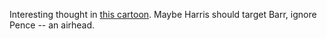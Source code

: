 Interesting thought in <a href="http://scripting.com/images/2020/08/12/trumpMudThrower.png">this cartoon</a>. Maybe Harris should target Barr, ignore Pence -- an airhead.
